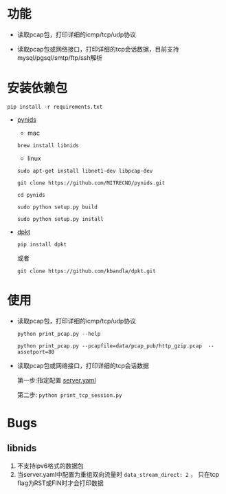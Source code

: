 # 功能

* 读取pcap包，打印详细的icmp/tcp/udp协议

* 读取pcap包或网络接口，打印详细的tcp会话数据，目前支持mysql/pgsql/smtp/ftp/ssh解析



# 安装依赖包

 `pip install -r requirements.txt`


* [pynids](https://github.com/MITRECND/pynids.git)

   * mac

   `brew install libnids`

   * linux

   `sudo apt-get install libnet1-dev libpcap-dev`

   `git clone https://github.com/MITRECND/pynids.git`

   `cd pynids`

   `sudo python setup.py build`

   `sudo python setup.py install`

* [dpkt](http://dpkt.readthedocs.io/en/latest/index.html)

   `pip install dpkt`

   或者

   `git clone https://github.com/kbandla/dpkt.git`


# 使用
* 读取pcap包，打印详细的icmp/tcp/udp协议

    `python print_pcap.py --help`

    `python print_pcap.py --pcapfile=data/pcap_pub/http_gzip.pcap  --assetport=80`




* 读取pcap包或网络接口，打印详细的tcp会话数据

   第一步:指定配置
   [server.yaml](etc/server.yaml)


   第二步:
   `python print_tcp_session.py`



# Bugs
## libnids
1. 不支持ipv6格式的数据包
2. 当server.yaml中配置为重组双向流量时
`data_stream_direct: 2` ，
只在tcp flag为RST或FIN时才会打印数据

   



